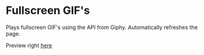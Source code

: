 # Fullscreen GIF's 
Plays fullscreen GIF's using the API from Giphy. Automatically refreshes the page.

Preview right [here](http://www.roeltinkhof.nl/gif/giphy.html)
